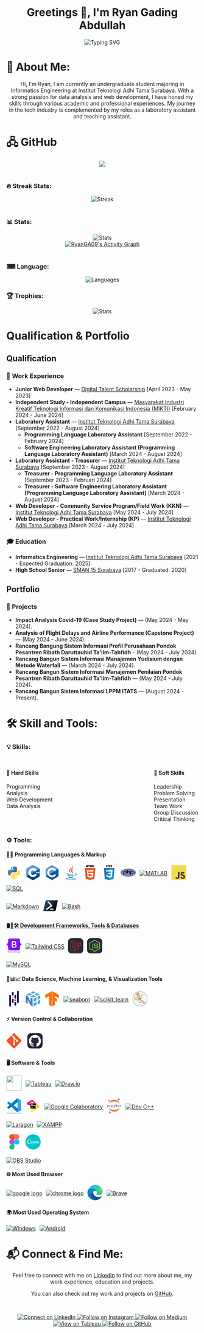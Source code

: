 <h1 align="center">Greetings 👋, I'm Ryan Gading Abdullah</h1>
<p align="center">
  <img src="https://readme-typing-svg.demolab.com?font=Sans+Serif&weight=500&size=30&duration=1000&pause=1000&center=true&vCenter=true&width=500&lines=Data+Analyst+Enthusiast;Data+Science;Teaching+Enthusiast;Treasurer;Frontend+Developer;UI+Design+(Figma);Graphic+Design+(Canva)" alt="Typing SVG">
</p>

# 💫 About Me:
<p align="center">
  Hi, I'm Ryan, I am currently an undergraduate student majoring in Informatics Engineering at Institut Teknologi Adhi Tama Surabaya. With a strong passion for data analysis and web development, I have honed my skills through various academic and professional experiences. My journey in the tech industry is complemented by my roles as a laboratory assistant and teaching assistant.
</p>

# 🖧 GitHub
<div align="center">
    <img src="https://komarev.com/ghpvc/?username=RyanGA09&&style=flat-square" align="center"/>
</div>
<br/>

### 🔥 Streak Stats:
<div align="center">
    <img src="https://github-readme-streak-stats.herokuapp.com/?user=RyanGA09&theme=tokyonight&hide_border=false" alt="Streak">
</div>
<br/>

### 📊 Stats:
<div align="center">
    <img src="https://github-readme-stats.vercel.app/api?username=RyanGA09&theme=tokyonight&hide_border=false&include_all_commits=true&count_private=false" alt="Stats">
    <br/>
    <a href="https://github.com/ashutosh00710/github-readme-activity-graph"><img alt="RyanGA09's Activity Graph" src="https://github-readme-activity-graph.vercel.app/graph?username=RyanGA09&bg_color=000000&color=00ffe1&line=0008ff&point=fcfcfc&area=true&hide_border=true" /></a>

</div>
<br/>

### ⌨ Language:
<div align="center">
<!--   <img src="https://github-readme-stats.vercel.app/api/top-langs/?username=RyanGA09&theme=tokyonight&langs_count=10" alt="Languages"> -->
    <img src="https://github-readme-stats.vercel.app/api/top-langs/?username=RyanGA09&theme=tokyonight&hide_border=false&include_all_commits=true&count_private=false&layout=compact&langs_count=10&hide_progress=true&card_width=200" alt="Languages">
</div>

<!--
![](https://github-readme-stats.vercel.app/api?username=RyanGA09&theme=vue-dark&hide_border=false&include_all_commits=true&count_private=false)<br/>
![](https://github-readme-streak-stats.herokuapp.com/?user=RyanGA09&theme=vue-dark&hide_border=false)<br/>
![](https://github-readme-stats.vercel.app/api/top-langs/?username=RyanGA09&theme=vue-dark&hide_border=false&include_all_commits=true&count_private=false&layout=compact)
-->

### 🏆 Trophies:
<div align="center">
<!--   <img src="https://github-profile-trophy.vercel.app/?username=RyanGA09&theme=vue-dark&no-frame=false&no-bg=true&margin-w=4" alt="Stats"> -->
    <img src="https://github-profile-trophy.vercel.app/?username=RyanGA09&theme=tokyonight" alt="Stats">
</div>

<!-- ![](https://github-profile-trophy.vercel.app/?username=RyanGA09&theme=vue-dark&no-frame=false&no-bg=true&margin-w=4) -->

# Qualification & Portfolio

## Qualification

### 💼 Work Experience
<ul align="left">
  <li>
    <strong>Junior Web Developer</strong> — 
    <a href="https://digitalent.kominfo.go.id/#">Digital Talent Scholarship</a> [April 2023 - May 2023]
  </li> 
  <li>
    <strong>Independent Study - Independent Campus</strong> — 
    <a href="https://mikti.id/">Masyarakat Industri Kreatif Teknologi Informasi dan Komunikasi Indonesia (MIKTI)</a> [February 2024 - June 2024]
  </li> 
  <li>
    <strong>Laboratory Assistant</strong> — 
    <a href="https://itats.ac.id/">Institut Teknologi Adhi Tama Surabaya</a> [September 2022 - August 2024]
    <ul>
      <li><strong>Programming Language Laboratory Assistant</strong> [September 2022 - February 2024]</li>
      <li><strong>Software Engineering Laboratory Assistant (Programming Language Laboratory Assistant)</strong> [March 2024 - August 2024]</li>
    </ul>
  </li>
  <li>
    <strong>Laboratory Assistant - Treasurer</strong> — 
    <a href="https://itats.ac.id/">Institut Teknologi Adhi Tama Surabaya</a> [September 2023 - August 2024]
    <ul>
      <li><strong>Treasurer - Programming Language Laboratory Assistant</strong> [September 2023 - Februari 2024]</li>
      <li><strong>Treasurer - Software Engineering Laboratory Assistant (Programming Language Laboratory Assistant)</strong> [March 2024 - August 2024]</li>
    </ul>
  </li> 
  <li>
    <strong>Web Developer - Community Service Program/Field Work (KKN)</strong> — 
    <a href="https://itats.ac.id/">Institut Teknologi Adhi Tama Surabaya</a> [May 2024 - July 2024]
  </li> 
  <li>
    <strong>Web Developer - Practical Work/Internship (KP)</strong> — 
    <a href="https://itats.ac.id/">Institut Teknologi Adhi Tama Surabaya</a> [March 2024 - July 2024]
  </li> 
</ul>

### 🎓 Education
<ul align="left">
  <li><strong>Informatics Engineering</strong> — <a href="https://itats.ac.id/">Institut Teknologi Adhi Tama Surabaya</a> [2021 - Expected Graduation: 2025]</li>
  <li><strong>High School Senior</strong> — <a href="https://sman15-sby.sch.id/">SMAN 15 Surabaya</a> [2017 - Graduated: 2020]</li> 
</ul>

## Portfolio

### 📕 Projects
<ul align="left">
    <li><strong>
    Impact Analysis Covid-19 (Case Study Project)</strong> — (May 2024 - May 2024).</li>
    <li><strong>Analysis of Flight Delays and Airline Performance (Capstone Project)</strong> — (May 2024 - June 2024).</li>
    <li><strong>Rancang Bangung Sistem Informasi Profil Perusahaan Pondok Pesantren Ribath Daruttauhid Ta'lim-Tahfidh</strong> - (May 2024 - July 2024).</li>
    <li><strong>Rancang Bangun Sistem Informasi Manajemen Yudisium dengan Metode Waterfall</strong> — (March 2024 - July 2024).</li>
    <li><strong>Rancang Bangun Sistem Informasi Manajemen Penilaian Pondok Pesantren Ribath Daruttauhid Ta'lim-Tahfidh</strong> — (May 2024 - July 2024).</li>
    <li><strong>Rancang Bangun Sistem Informasi LPPM ITATS</strong> — (August 2024 - Present).</li>
</ul>

<p align="center">
<!--     You can see more of my work experience, education, and projects on my <a href="https://www.linkedin.com/in/ryan-gading-abdullah/details/projects/">LinkedIn</a>. -->
</p>

# 🛠️ Skill and Tools:
### 💡 Skills:
<p align="left">
<!--     <div style="display: flex; justify-content: space-between;">
        <ul style="list-style-type: none; padding: 0;">
            <h4>💪 Hard Skills</h4>
            <li>Web Development: HTML, CSS, JavaScript</li>
            <li>Data Analysis: Excel, SQL, Python</li>
            <li>Machine Learning: TensorFlow, Scikit-learn</li>
            <li>Cloud Computing: AWS, Azure, Google Cloud</li>
            <li>Cybersecurity: Network Security, Penetration Testing</li>
            <li>Graphic Design: Adobe Photoshop, Illustrator</li>
            <li>Project Management Tools: Trello, Jira, Asana</li>
        </ul>
        <ul style="list-style-type: none; padding: 0;">
            <h4>🌱 Soft Skills</h4>
            <li>Emotional Intelligence: Empathy, Self-awareness</li>
            <li>Adaptability: Flexibility in changing environments</li>
            <li>Conflict Resolution: Mediation skills</li>
            <li>Critical Thinking: Analyzing situations effectively</li>
            <li>Time Management: Prioritizing tasks efficiently</li>
            <li>Networking: Building and maintaining professional relationships</li>
            <li>Creativity: Thinking outside the box</li>
        </ul>
    </div> -->
    <div style="display: flex; justify-content: space-between;">
        <ul style="list-style-type: none; padding: 0;">
            <h4>💪 Hard Skills</h4>
            <li>Programming</li>
            <li>Analysis</li>
            <li>Web Development</li>
            <li>Data Analysis</li>
<!--             <li>Graphic Design</li>
            <li>Machine Learning</li> -->
<!--             <li>Cloud Computing</li>
            <li>Cybersecurity</li>
            <li>Project Management Tools</li> -->
        </ul>
        <ul style="list-style-type: none; padding: 0;">
            <h4>🌱 Soft Skills</h4>
            <li>Leadership</li>
            <li>Problem Solving</li>
            <li>Presentation</li>
            <li>Team Work</li>
            <li>Group Discussion</li>
            <li>Critical Thinking</li>
<!--             <li>Adaptability</li>
            <li>Emotional Intelligence</li>
            <li>Conflict Resolution</li>
            <li>Time Management</li>
            <li>Networking</li>
            <li>Creativity</li> -->
        </ul>
    </div>
<!--     <div style="display: flex; justify-content: space-between;">
        <ul style="list-style-type: none; padding: 0;">
            <h4>💪 Hard Skills</h4>
            <li>Programming</li>
            <li>Analysis</li>
            <li>Web Development</li>
            <li>Data Analysis</li>
            <li>Machine Learning</li>
            <li>Cloud Computing</li>
            <li>Cybersecurity</li>
            <li>Graphic Design</li>
            <li>Project Management Tools</li>
            <li>Database Management: SQL, NoSQL</li>
            <li>Mobile App Development: iOS, Android</li>
            <li>Version Control: Git, GitHub</li>
            <li>API Development: REST, GraphQL</li>
        </ul>
        <ul style="list-style-type: none; padding: 0;">
            <h4>🌱 Soft Skills</h4>
            <li>Leadership</li>
            <li>Problem Solving</li>
            <li>Presentation</li>
            <li>Team Work</li>
            <li>Group Discussion</li>
            <li>Emotional Intelligence</li>
            <li>Adaptability</li>
            <li>Conflict Resolution</li>
            <li>Critical Thinking</li>
            <li>Time Management</li>
            <li>Networking</li>
            <li>Creativity</li>
            <li>Negotiation Skills</li>
            <li>Interpersonal Skills</li>
            <li>Mentoring</li>
        </ul>
    </div> -->
</p>

### ⚙️ Tools:
<p align="left">
    <h4>🧑‍💻 Programming Languages & Markup</h4>
    <div style="display: flex; flex-wrap: wrap; gap: 10px; align-items: center;">
        <a href="https://www.python.org" target="_blank" rel="noreferrer">
          <img src="https://raw.githubusercontent.com/devicons/devicon/master/icons/python/python-original.svg" alt="Python" width="40" height="40"/>
        </a>
        <a href="https://www.w3schools.com/cpp/" target="_blank" rel="noreferrer">
          <img src="https://raw.githubusercontent.com/devicons/devicon/master/icons/cplusplus/cplusplus-original.svg" alt="C++" width="40" height="40"/>
        </a>
        <a href="https://www.cprogramming.com/" target="_blank" rel="noreferrer">
          <img src="https://raw.githubusercontent.com/devicons/devicon/master/icons/c/c-original.svg" alt="C" width="40" height="40"/>
        </a>
        <a href="https://www.java.com" target="_blank" rel="noreferrer">
          <img src="https://raw.githubusercontent.com/devicons/devicon/master/icons/java/java-original.svg" alt="Java" width="40" height="40"/>
        </a>
        <a href="https://developer.mozilla.org/en-US/docs/Web/HTML" target="_blank" rel="noreferrer">
          <img src="https://raw.githubusercontent.com/devicons/devicon/master/icons/html5/html5-original-wordmark.svg" alt="HTML5" width="40" height="40"/>
        </a>
        <a href="https://developer.mozilla.org/en-US/docs/Web/CSS" target="_blank" rel="noreferrer">
          <img src="https://raw.githubusercontent.com/devicons/devicon/master/icons/css3/css3-original-wordmark.svg" alt="CSS3" width="40" height="40"/>
        </a>
        <a href="https://www.php.net/" target="_blank" rel="noreferrer">
          <img src="https://raw.githubusercontent.com/devicons/devicon/master/icons/php/php-original.svg" alt="PHP" width="40" height="40"/>
        </a>
        <a href="https://www.mathworks.com/products/matlab.html" target="_blank" rel="noreferrer">
          <img src="https://upload.wikimedia.org/wikipedia/commons/2/21/Matlab_Logo.png" alt="MATLAB" width="40" height="40"/>
        </a>
        <a href="https://www.script.com/" target="_blank" rel="noreferrer">
            <img src="https://raw.githubusercontent.com/devicons/devicon/master/icons/javascript/javascript-original.svg" alt="JavaScript" width="40" height="40"/>
        </a>
<!--         <a href="https://dart.dev/" target="_blank">
            <img style="margin: 10px" src="https://uxwing.com/wp-content/themes/uxwing/download/brands-and-social-media/dart-programming-language-icon.png" alt="Dart" width="40" height="40" />
        </a> -->
<!--         <a target="_blank" href="https://www.vectorlogo.zone/logos/kotlinlang/kotlinlang-icon.svg" style="display: inline-block;">
            <img src="https://www.vectorlogo.zone/logos/kotlinlang/kotlinlang-icon.svg" alt="kotlin" width="40" height="40" />
        </a> -->
        <a href="https://www.w3schools.com/sql/" target="_blank" rel="noreferrer">
            <img src="https://www.freeiconspng.com/uploads/sql-server-icon-png-29.png" alt="SQL" width="40" height="40"/>
<!--           <img src="https://cdn2.iconfinder.com/data/icons/web-and-mobile-ui-volume-7/48/309-512.png" alt="SQL" width="35" height="40" style="filter: brightness(0) invert(1);"/> -->
        </a>
    </div>
    <br/>
    <div style="display: flex; align-items: center; gap: 10px;">
        <!-- Menambahkan bahasa markup -->
        <a href="https://en.wikipedia.org/wiki/Markdown" target="_blank" rel="noreferrer">
          <img src="https://cdn3.iconfinder.com/data/icons/logos-and-brands-adobe/512/205_Markdown-512.png" alt="Markdown" width="40" height="40"/>
        </a>
        <a href="https://www.powershell.org/" target="_blank" rel="noreferrer">
          <img src="https://raw.githubusercontent.com/devicons/devicon/master/icons/powershell/powershell-original.svg" alt="PowerShell" width="40" height="40"/>
        </a>
        <a href="https://www.gnu.org/software/bash/" target="_blank" rel="noreferrer">
          <img src="https://static-00.iconduck.com/assets.00/bash-icon-1792x2048-492kvjo8.png" alt="Bash" width="40" height="40"/>
        </a>
    </div>
    <h4 style="font-weight: bold; text-decoration: underline;">🛢💼🛠️ Development Frameworks, Tools & Databases</h4>
    <!-- Web Frameworks and Tools -->
<!--     <h5>Web Frameworks and Tools</h5> -->
    <div style="display: flex; align-items: center; gap: 10px;">
        <a href="https://getbootstrap.com/" target="_blank" rel="noreferrer">
            <img src="https://raw.githubusercontent.com/devicons/devicon/master/icons/bootstrap/bootstrap-original-wordmark.svg" alt="Bootstrap" width="40" height="40"/>
        </a>
        <a href="https://tailwindcss.com/" target="_blank" rel="noreferrer">
            <img src="https://www.vectorlogo.zone/logos/tailwindcss/tailwindcss-icon.svg" alt="Tailwind CSS" width="40" height="40"/>
        </a>
        <a href="https://laravel.com" target="_blank" rel="noreferrer">
            <img src="https://github.com/tandpfun/skill-icons/blob/main/icons/Laravel-Dark.svg" alt="Laravel" width="40" height="40"/>
        </a>
        <a href="https://nodejs.org/en" target="_blank" rel="noreferrer">
          <img src="https://github.com/tandpfun/skill-icons/blob/main/icons/NodeJS-Dark.svg" alt="nodejs" width="40" height="40" />
        </a>
    </div>
    <br/>
    <!-- Databases -->
<!--     <h5>Databases</h5> -->
    <div style="display: flex; align-items: center; gap: 10px;">
        <a href="https://www.mysql.com/" target="_blank" rel="noreferrer">
<!--             <img src="https://raw.githubusercontent.com/devicons/devicon/master/icons/mysql/mysql-original.svg" alt="MySQL" width="40" height="40"/> -->
            <img src="https://cdn4.iconfinder.com/data/icons/logos-3/181/MySQL-512.png" alt="MySQL" width="40" height="40"/>
        </a>
<!--         <a href="https://www.postgresql.org/" target="_blank" rel="noreferrer">
            <img src="https://raw.githubusercontent.com/devicons/devicon/master/icons/postgresql/postgresql-original.svg" alt="PostgreSQL" width="40" height="40"/>
        </a>
        <a href="https://www.mongodb.com/" target="_blank" rel="noreferrer">
            <img src="https://raw.githubusercontent.com/devicons/devicon/master/icons/mongodb/mongodb-original.svg" alt="MongoDB" width="40" height="40"/>
        </a>
        <a href="https://redis.io/" target="_blank" rel="noreferrer">
            <img src="https://raw.githubusercontent.com/devicons/devicon/master/icons/redis/redis-original.svg" alt="Redis" width="40" height="40"/>
        </a> -->
    </div>
    <!-- Mobile Development Tools -->
<!--     <h5>Mobile Development Frameworks & Tools</h5>
    <div style="display: flex; align-items: center; gap: 10px;">
        <a href="https://flutter.dev/" target="_blank" rel="noreferrer">
            <img src="https://cdn.icon-icons.com/icons2/2107/PNG/512/file_type_flutter_icon_130599.png" alt="Flutter" width="40" height="40"/>
        </a>
        <a href="https://reactnative.dev/" target="_blank" rel="noreferrer">
            <img src="https://reactnative.dev/img/header_logo.svg" alt="React Native" width="40" height="40"/>
        </a>
        <a href="https://developer.android.com/studio" target="_blank" rel="noreferrer">
            <img src="https://developer.android.com/images/brand/Android_Robot.png" alt="Android Studio" width="40" height="40"/>
        </a>
        <a href="https://developer.apple.com/xcode/" target="_blank" rel="noreferrer">
            <img src="https://developer.apple.com/assets/elements/icons/xcode/xcode-128x128.png" alt="Xcode" width="40" height="40"/>
        </a>
    </div> -->
    <h4>🤖📊📈 Data Science, Machine Learning, & Visualization Tools</h4>
    <div style="display: flex; flex-wrap: wrap; gap: 10px; align-items: center;">
        <a href="https://pandas.pydata.org/" target="_blank" rel="noreferrer">
            <img src="https://raw.githubusercontent.com/devicons/devicon/master/icons/pandas/pandas-original.svg" alt="pandas" width="40" height="40"/>
        </a>
        <a href="https://numpy.org/" target="_blank" rel="noreferrer">
            <img src="https://raw.githubusercontent.com/devicons/devicon/master/icons/numpy/numpy-original.svg" alt="numpy" width="40" height="40"/>
        </a>
        <a href="https://www.tensorflow.org/" target="_blank" rel="noreferrer">
            <img src="https://raw.githubusercontent.com/devicons/devicon/master/icons/tensorflow/tensorflow-original.svg" alt="tensorflow" width="40" height="40"/>
        </a>
        <a href="https://seaborn.pydata.org/" target="_blank" rel="noreferrer">
            <img src="https://seaborn.pydata.org/_images/logo-mark-lightbg.svg" alt="seaborn" width="40" height="40"/>
        </a>
        <a href="https://scikit-learn.org/" target="_blank" rel="noreferrer">
            <img src="https://upload.wikimedia.org/wikipedia/commons/0/05/Scikit_learn_logo_small.svg" alt="scikit_learn" width="40" height="40"/>
        </a>
        <a href="https://matplotlib.org/" target="_blank" rel="noreferrer">
            <img src="https://raw.githubusercontent.com/devicons/devicon/master/icons/matplotlib/matplotlib-original.svg" alt="matplotlib" width="40" height="40"/>
        </a>
<!--         <a href="https://flask.palletsprojects.com/" target="_blank" rel="noreferrer"> 
            <img src="https://www.vectorlogo.zone/logos/pocoo_flask/pocoo_flask-icon.svg" alt="flask" width="40" height="40"/> 
        </a> -->
<!--         <a href="https://pytorch.org/" target="_blank" rel="noreferrer">
            <img src="https://raw.githubusercontent.com/devicons/devicon/master/icons/pytorch/pytorch-original.svg" alt="pytorch" width="40" height="40"/>
        </a> -->
<!--         <a target="_blank" href="https://www.vectorlogo.zone/logos/opencv/opencv-icon.svg" style="display: inline-block;">
            <img src="https://www.vectorlogo.zone/logos/opencv/opencv-icon.svg" alt="opencv" width="40" height="40" />
        </a> -->
    </div>
    <h4>⚡ Version Control & Collaboration</h4>
    <div style="display: flex; align-items: center; gap: 10px;">
        <a href="https://git-scm.com/" target="_blank" rel="noreferrer">
            <img src="https://raw.githubusercontent.com/devicons/devicon/master/icons/git/git-original.svg" alt="Git" width="40" height="40" />
        </a>
        <a href="https://github.com/" target="_blank" rel="noreferrer" >
            <img src="https://github.com/tandpfun/skill-icons/blob/main/icons/Github-Dark.svg" alt="GitHub" width="40" height="40" style="background-color: #ffffff; padding: 5px; border-radius: 5px;"/>
<!--             <img src="https://raw.githubusercontent.com/devicons/devicon/master/icons/github/github-original.svg" alt="GitHub" width="40" height="40" style="background-color: #ffffff; padding: 5px; border-radius: 5px;"/> -->
        </a>
    </div>
    <h4>🖥️ Software & Tools</h4>
    <!-- Data Visualization Tools -->
<!--     <h5>Data Visualization Tools</h5> -->
<!--     <p>Alat yang digunakan untuk membuat visualisasi data yang menarik dan informatif, membantu dalam pengambilan keputusan berbasis data.</p> -->
    <div style="display: flex; align-items: center; gap: 10px;">
        <a href="https://lookerstudio.google.com/" target="_blank" rel="noreferrer">
            <img src="https://www.svgrepo.com/show/354012/looker-icon.svg" width="40" height="40"/>
        </a>
        <a href="https://www.tableau.com/" target="_blank" rel="noreferrer">
            <img src="https://cdn2.iconfinder.com/data/icons/mixd/512/3_tableau-512.png" alt="Tableau" width="40" height="40"/>
        </a>
        <a href="https://www.diagrams.net/" target="_blank" rel="noreferrer">
            <img src="https://drawio-app.com/wp-content/uploads/2020/04/draw.io_logo_symbol_250x250.png" alt="Draw.io" width="40" height="40"/>
        </a>
<!--         <a href="https://www.sap.com/products/data-modeling-tools/powerdesigner.html" target="_blank" rel="noreferrer">
            <img src="https://www.powerdesigner.biz/images/logo-powerdesigner.png" alt="PowerDesigner" width="40" height="40"/>
        </a> -->
<!--         <a href="https://www.qlik.com/us/try-qlik-view" target="_blank" rel="noreferrer">
            <img src="https://www.qlik.com/us/-/media/qlik/global/logos/qlik-logo.png" alt="QlikView" width="40" height="40"/>
        </a> -->
<!--         <a href="https://powerbi.microsoft.com/" target="_blank" rel="noreferrer">
            <img src="https://static-00.iconduck.com/assets.00/power-bi-icon-1536x2048-0xah5g2o.png" alt="Power BI" width="30" height="40"/>
        </a> -->
<!--         <a href="https://d3js.org/" target="_blank" rel="noreferrer">
            <img src="https://d3js.org/logo.svg" alt="D3.js" width="40" height="40"/>
        </a> -->
    </div>
    <br/>
    <!-- Development Tools -->
<!--     <h5>Development Tools</h5> -->
<!--     <p>Perangkat yang digunakan untuk pengembangan perangkat lunak, termasuk IDE, editor kode, dan platform kolaborasi.</p> -->
    <div style="display: flex; align-items: center; gap: 10px;">
        <a href="https://code.visualstudio.com/" target="_blank" rel="noreferrer">
            <img src="https://raw.githubusercontent.com/devicons/devicon/master/icons/vscode/vscode-original-wordmark.svg" alt="Visual Studio Code" width="40" height="40"/>
        </a>
        <a href="https://www.jetbrains.com/" target="_blank" rel="noreferrer">
            <img src="https://raw.githubusercontent.com/devicons/devicon/master/icons/jetbrains/jetbrains-original.svg" alt="JetBrains" width="40" height="40"/>
        </a>
        <a href="https://colab.research.google.com/" target="_blank" rel="noreferrer">
            <img src="https://img.icons8.com/color/48/000000/google-colab.png" alt="Google Colaboratory" width="40" height="40"/>
        </a>
        <a href="https://jupyter.org/" target="_blank" rel="noreferrer">
            <img src="https://raw.githubusercontent.com/devicons/devicon/master/icons/jupyter/jupyter-original-wordmark.svg" alt="jupyter" width="40" height="40"/>
        </a>
        <a href="https://www.bloodshed.net/devcpp.html" target="_blank" rel="noreferrer">
            <img src="https://www.freeiconspng.com/uploads/dev-c--logo-icon-32.png" alt="Dev C++" width="40" height="40"/>
        </a>
<!--         <a href="https://www.sublimetext.com/" target="_blank" rel="noreferrer">
            <img src="https://freepngimg.com/icon/download/search/9070-sublime-text.png" alt="Sublime Text" width="40" height="40"/>
        </a> -->
<!--         <a href="https://www.postman.com/" target="_blank" rel="noreferrer">
            <img src="https://www.svgrepo.com/show/354202/postman-icon.svg" alt="Postman" width="40" height="40"/>
        </a> -->
<!--         <a href="https://atom.io/" target="_blank" rel="noreferrer">
            <img src="https://atom.io/images/atom@2x.png" alt="Atom" width="40" height="40"/>
        </a> -->
<!--         <a href="https://www.eclipse.org/" target="_blank" rel="noreferrer">
            <img src="https://www.eclipse.org/eclipse.org/images/eclipse-logo.png" alt="Eclipse" width="40" height="40"/>
        </a> -->
    </div>
    <br/>
    <div style="display: flex; align-items: center; gap: 10px;">
        <a href="https://laragon.org/" target="_blank" rel="noreferrer">
            <img src="https://user-images.githubusercontent.com/176/211701214-b1635bd3-0fa2-477f-9578-54e506dc7d08.png" alt="Laragon" width="40" height="40"/>
        </a>
        <a href="https://www.apachefriends.org/index.html" target="_blank" rel="noreferrer">
            <img src="https://cdn.freebiesupply.com/logos/large/2x/xampp-logo-png-transparent.png" alt="XAMPP" width="40" height="40"/>
        </a>
<!--         <a href="https://www.docker.com/" target="_blank" rel="noreferrer">
            <img src="https://www.docker.com/sites/default/files/d8/2019-07/Moby-logo.png" alt="Docker" width="40" height="40"/>
        </a> -->
    </div>
    <br/>
    <!-- Design Tools -->
<!--     <h5>Design Tools</h5> -->
<!--     <p>Alat untuk mendesain antarmuka pengguna dan konten visual, membantu dalam proses kreatif dan kolaborasi tim.</p> -->
    <div style="display: flex; align-items: center; gap: 10px;">
        <a href="https://www.figma.com/" target="_blank" rel="noreferrer">
            <img src="https://raw.githubusercontent.com/devicons/devicon/master/icons/figma/figma-original.svg" alt="Figma" width="40" height="40"/>
        </a>
        <a href="https://www.canva.com/" target="_blank" rel="noreferrer">
            <img src="https://raw.githubusercontent.com/devicons/devicon/master/icons/canva/canva-original.svg" alt="Canva" width="40" height="40"/>
        </a>
<!--         <a href="https://www.adobe.com/products/xd.html" target="_blank" rel="noreferrer">
            <img src="https://upload.wikimedia.org/wikipedia/commons/thumb/0/0f/Adobe_XD_icon.svg/1024px-Adobe_XD_icon.svg.png" alt="Adobe XD" width="40" height="40"/>
        </a> -->
<!--         <a href="https://www.sketch.com/" target="_blank" rel="noreferrer">
            <img src="https://www.sketch.com/images/pages/press/sketch-press-kit/app-icons/sketch-mac-icon@2x.png" alt="Sketch" width="40" height="40"/>
        </a> -->
<!--         <a href="https://www.sketch.com/apps" target="_blank" rel="noreferrer">
            <img src="https://www.sketch.com/images/pages/press/sketch-press-kit/app-icons/sketch-mac-icon@2x.png" alt="Sketch" width="40" height="40"/>
        </a> -->
<!--         <a href="https://www.blender.org/" target="_blank" rel="noreferrer">
            <img src="https://cdn.jsdelivr.net/gh/devicons/devicon/icons/blender/blender-original.svg" height="30" alt="blender logo"  />
        </a> -->
<!--         <a href="https://www.invisionapp.com/" target="_blank" rel="noreferrer">
            <img src="https://upload.wikimedia.org/wikipedia/en/thumb/5/5b/InVisionApp_Logo.svg/1024px-InVisionApp_Logo.svg.png" alt="InVision" width="40" height="40"/>
        </a> -->
<!--         <a href="https://www.adobe.com/products/photoshop.html" target="_blank" rel="noreferrer">
            <img src="https://upload.wikimedia.org/wikipedia/commons/thumb/e/e9/Adobe_Photoshop_logo_2020.svg/2048px-Adobe_Photoshop_logo_2020.svg.png" alt="Adobe Photoshop" width="40" height="40"/>
        </a> -->
    </div>
    <!-- Streaming Tools -->
    <br/>
<!--     <h5>Streaming Tools</h5> -->
<!--     <p>Perangkat untuk merekam dan melakukan streaming video secara langsung, ideal untuk konten kreator dan penyiar.</p> -->
    <div style="display: flex; align-items: center; gap: 10px;">
        <a href="https://obsproject.com/" target="_blank" rel="noreferrer">
            <img src="https://iconape.com/wp-content/png_logo_vector/obs-studio-logo.png" alt="OBS Studio" width="40" height="40"/>
        </a>
<!--         <a href="https://streamlabs.com/" target="_blank" rel="noreferrer">
            <img src="https://upload.wikimedia.org/wikipedia/commons/thumb/6/66/Streamlabs_Logo.png/800px-Streamlabs_Logo.png" alt="Streamlabs" width="40" height="40"/>
        </a> -->
<!--         <a href="https://www.xsplit.com/" target="_blank" rel="noreferrer">
            <img src="https://www.xsplit.com/logo.svg" alt="XSplit" width="40" height="40"/>
        </a> -->
<!--         <a href="https://www.capcut.com/" target="_blank" rel="noreferrer">
            <img src="https://freelogopng.com/images/all_img/1664284836cap-cut-logo-png.png" alt="CapCut" width="40" height="40"/>
        </a> -->
<!--         <a href="https://www.wirecast.com/" target="_blank" rel="noreferrer">
            <img src="https://www.wirecast.com/static/wirecast-5efc1d3d5c6b8e25c41f90cfefed7f6e.png" alt="Wirecast" width="40" height="40"/>
        </a> -->
<!--         <a href="https://www.vmix.com/" target="_blank" rel="noreferrer">
            <img src="https://www.vmix.com/images/vmix_logo.png" alt="vMix" width="40" height="40"/>
        </a> -->
    </div>
    <h4>🌐 Most Used Browser</h4>
     <div style="display: flex; flex-wrap: wrap; gap: 10px; align-items: center;">
        <a href="https://www.google.com/" target="_blank" rel="noreferrer">
            <img src="https://cdn.jsdelivr.net/gh/devicons/devicon/icons/google/google-original.svg" height="40" alt="google logo"  />
        </a>
        <a href="https://www.google.com/chrome/" target="_blank" rel="noreferrer">
            <img src="https://cdn.jsdelivr.net/gh/devicons/devicon/icons/chrome/chrome-original.svg" height="40" alt="chrome logo"  />
        </a>
        <a href="https://www.microsoft.com/en-us/edge" target="_blank" rel="noreferrer">
            <img src="https://raw.githubusercontent.com/alrra/browser-logos/main/src/edge/edge.svg" alt="Edge" width="40" height="40"/>
        </a>
        <a href="https://www.brave.com/" target="_blank" rel="noreferrer">
            <img src="https://cdn.simpleicons.org/Brave/Brave-Original.svg" alt="Brave" width="40" height="40"/>
        </a>
     </div>
     <h4>🌍 Most Used Operating System</h4>
    <div style="display: flex; align-items: center; gap: 10px;">
        <a href="https://www.microsoft.com/windows" target="_blank" rel="noreferrer">
            <img src="https://cdn.jsdelivr.net/gh/devicons/devicon/icons/windows8/windows8-original.svg" alt="Windows" width="40" height="40"/>
        </a>
        <a href="https://www.android.com/" target="_blank" rel="noreferrer">
            <img src="https://cdn.jsdelivr.net/gh/devicons/devicon/icons/android/android-original.svg" alt="Android" width="40" height="40"/>
        </a>
<!--         <a href="https://www.ubuntu.com/" target="_blank" rel="noreferrer">
          <img src="https://cdn.jsdelivr.net/gh/devicons/devicon/icons/ubuntu/ubuntu-plain.svg" alt="Ubuntu" width="40" height="40"/>
        </a>
        <a href="https://www.apple.com/macos" target="_blank" rel="noreferrer">
          <img src="https://cdn.jsdelivr.net/gh/devicons/devicon/icons/apple/apple-original.svg" height="40" alt="Apple logo"  />
        </a> -->
    </div>
</p>

<!-- ## Contoh Penerapan:
<p align="left">
    <ol>
        <li><strong>Kolaborasi Tim</strong>: Mampu bekerja dalam tim lintas disiplin untuk mencapai tujuan bersama.</li>
        <li><strong>Pemecahan Masalah</strong>: Berpengalaman dalam menganalisis dan mengatasi tantangan teknis.</li>
    </ol>
</p> -->

# 📬 Connect & Find Me:
<p align="center">
    Feel free to connect with me on <a href="https://www.linkedin.com/in/ryan-gading-abdullah/">LinkedIn</a> to find out more about me, my work experience, education and projects.
</p>
<p align="center">
    You can also check out my work and projects on <a href="https://github.com/RyanGA09">GitHub</a>.
</p>
</br>
<p align="center">
    <!-- LinkedIn Badge -->
    <a href="https://www.linkedin.com/in/ryan-gading-abdullah" target="blank">
        <img src="https://img.shields.io/badge/LinkedIn-Connect-blue?logo=linkedin&style=for-the-badge" alt="Connect on LinkedIn" />
    </a>
    <!-- Instagram Badge -->
    <a href="https://www.instagram.com/ryan_g._a" target="blank">
        <img src="https://img.shields.io/badge/Instagram-Follow-purple?logo=instagram&style=for-the-badge" alt="Follow on Instagram" />
    </a>
    <!-- X (Twitter) Badge -->
<!--     <a href="https://twitter.com/yourusername" target="blank">
        <img src="https://img.shields.io/badge/X-Follow-000000?logo=x&style=for-the-badge" alt="Follow on X" />
    </a> -->
    <!-- Facebook Badge -->
<!--     <a href="https://www.facebook.com/dummy" target="_blank">
        <img src="https://img.shields.io/badge/Facebook-Follow-1877F2?logo=facebook&style=for-the-badge" alt="Follow on Facebook" />
    </a> -->
    <!-- Medium Badge -->
    <a href="https://medium.com/@ryangadingabdullah" target="blank">
        <img src="https://img.shields.io/badge/Medium-Follow-000000?logo=medium&style=for-the-badge" alt="Follow on Medium" />
    </a>
    <!-- Tableau Badge -->
    <a href="https://public.tableau.com/app/profile/ryanga09/vizzes" target="blank">
        <img src="https://img.shields.io/badge/Tableau-View-orange?logo=tableau&style=for-the-badge" alt="View on Tableau" />
    </a>
    <!-- GitHub Badge -->
    <a href="https://github.com/RyanGA09" target="blank">
        <img src="https://img.shields.io/badge/GitHub-Follow-black?logo=github&style=for-the-badge" alt="Follow on GitHub" />
    </a>
    <!-- GitLab Badge -->
<!--     <a href="https://gitlab.com/dummy" target="_blank">
        <img src="https://img.shields.io/badge/GitLab-Follow-black?logo=gitlab&style=for-the-badge" alt="Follow on GitLab" />
    </a> -->
    <!-- Upwork Badge -->
<!--     <a href="https://www.upwork.com/freelancers/~dummy" target="_blank">
        <img src="https://img.shields.io/badge/Upwork-Hire-6FDA44?logo=upwork&style=for-the-badge" alt="Hire on Upwork" />
    </a> -->
    <!-- Fiverr Badge -->
<!--     <a href="https://www.fiverr.com/dummy" target="_blank">
        <img src="https://img.shields.io/badge/Fiverr-Hire-1DBF73?logo=fiverr&style=for-the-badge" alt="Hire on Fiverr" />
    </a> -->
</p>

<!-- 💰 Support Me: -->
<!-- <h3 align="left">Support Me</h3> -->
<p align="left">
    <!-- BuyMeACoffee Badge -->
<!--     <a href="https://www.buymeacoffee.com/yourusername" target="_blank">
        <img src="https://img.shields.io/badge/Buy%20Me%20A%20Coffee-Support-yellow?logo=buymeacoffee&style=for-the-badge" alt="Support on BuyMeACoffee" />
    </a> -->
    <!-- Ko-Fi Badge -->
<!--     <a href="https://ko-fi.com/yourusername" target="_blank">
        <img src="https://img.shields.io/badge/Ko--Fi-Support-blue?logo=ko-fi&style=for-the-badge" alt="Support on Ko-Fi" />
    </a> -->
    <!-- Patreon Badge -->
<!--     <a href="https://www.patreon.com/yourusername" target="_blank">
        <img src="https://img.shields.io/badge/Patreon-Support-f96854?logo=patreon&style=for-the-badge" alt="Support on Patreon" />
    </a> -->
    <!-- Saweria Badge -->
<!--     <a href="https://saweria.co/yourusername" target="_blank">
        <img src="https://img.shields.io/badge/Saweria-Support-orange?logo=saweria&style=for-the-badge" alt="Support on Saweria" />
    </a> -->
    <!-- Sociabuzz Badge -->
<!--     <a href="https://sociabuzz.com/yourusername" target="_blank">
        <img src="https://img.shields.io/badge/Sociabuzz-Support-00C3FF?logo=sociabuzz&style=for-the-badge" alt="Support on Sociabuzz" />
    </a> -->
    <!-- Streamlabs Badge -->
<!--     <a href="https://streamlabs.com/yourusername" target="_blank">
        <img src="https://img.shields.io/badge/Streamlabs-Donate-green?logo=streamlabs&style=for-the-badge" alt="Donate with Streamlabs" />
    </a> -->
    <!-- Nyawer.co Badge -->
<!--     <a href="https://nyawer.co/yourusername" target="_blank">
        <img src="https://img.shields.io/badge/Nyawer-Support-red?logo=nyawer&style=for-the-badge" alt="Support on Nyawer.co" />
    </a> -->
    <!-- Trakteer Badge -->
<!--     <a href="https://trakteer.id/yourusername" target="_blank">
        <img src="https://img.shields.io/badge/Trakteer-Support-FF3C3C?logo=trakteer&style=for-the-badge" alt="Support on Trakteer" />
    </a> -->
</p>
